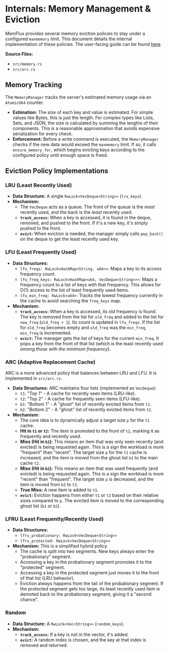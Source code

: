 # Internals: Memory Management & Eviction

MemFlux provides several memory eviction policies to stay under a configured `maxmemory` limit. This document details the internal implementation of these policies. The user-facing guide can be found [here](../memory.md).

**Source Files:**
*   `src/memory.rs`
*   `src/arc.rs`

## Memory Tracking

The `MemoryManager` tracks the server's estimated memory usage via an `AtomicU64` counter.

*   **Estimation:** The size of each key and value is estimated. For simple values like Bytes, this is just the length. For complex types like Lists, Sets, and JSON, the size is calculated by summing the lengths of their components. This is a reasonable approximation that avoids expensive serialization for every check.
*   **Enforcement:** Before a write command is executed, the `MemoryManager` checks if the new data would exceed the `maxmemory` limit. If so, it calls `ensure_memory_for`, which begins evicting keys according to the configured policy until enough space is freed.

## Eviction Policy Implementations

### LRU (Least Recently Used)

*   **Data Structure:** A single `RwLock<VecDeque<String>>` (`lru_keys`).
*   **Mechanism:**
    *   The `VecDeque` acts as a queue. The front of the queue is the *most* recently used, and the back is the *least* recently used.
    *   **`track_access`:** When a key is accessed, it is found in the deque, removed, and pushed to the front. If it's a new key, it's simply pushed to the front.
    *   **`evict`:** When eviction is needed, the manager simply calls `pop_back()` on the deque to get the least recently used key.

### LFU (Least Frequently Used)

*   **Data Structures:**
    *   `lfu_freqs: RwLock<HashMap<String, u64>>`: Maps a key to its access frequency count.
    *   `lfu_freq_keys: RwLock<HashMap<u64, VecDeque<String>>>`: Maps a frequency count to a list of keys with that frequency. This allows for O(1) access to the list of least frequently used items.
    *   `lfu_min_freq: RwLock<u64>`: Tracks the lowest frequency currently in the cache to avoid searching the `freq_keys` map.
*   **Mechanism:**
    *   **`track_access`:** When a key is accessed, its old frequency is found. The key is removed from the list for `old_freq` and added to the list for `new_freq` (`old_freq + 1`). Its count is updated in `lfu_freqs`. If the list for `old_freq` becomes empty and `old_freq` was the `min_freq`, `min_freq` is incremented.
    *   **`evict`:** The manager gets the list of keys for the current `min_freq`. It pops a key from the front of that list (which is the least recently used *among those with the minimum frequency*).

### ARC (Adaptive Replacement Cache)

ARC is a more advanced policy that balances between LRU and LFU. It is implemented in `src/arc.rs`.

*   **Data Structures:** ARC maintains four lists (implemented as `VecDeque`):
    *   `t1`: "Top 1" - A cache for recently seen items (LRU-like).
    *   `t2`: "Top 2" - A cache for frequently seen items (LFU-like).
    *   `b1`: "Bottom 1" - A "ghost" list of recently evicted items from `t1`.
    *   `b2`: "Bottom 2" - A "ghost" list of recently evicted items from `t2`.
*   **Mechanism:**
    *   The core idea is to dynamically adjust a target size `p` for the `t1` cache.
    *   **Hit in `t1` or `t2`:** The item is promoted to the front of `t2`, marking it as frequently and recently used.
    *   **Miss (Hit in `b1`):** This means an item that was only seen recently (and evicted) is being requested again. This is a sign the workload is more "frequent" than "recent". The target size `p` for the `t1` cache is increased, and the item is moved from the ghost list `b1` to the main cache `t2`.
    *   **Miss (Hit in `b2`):** This means an item that was used frequently (and evicted) is being requested again. This is a sign the workload is more "recent" than "frequent". The target size `p` is decreased, and the item is moved from `b2` to `t2`.
    *   **True Miss:** A new item is added to `t1`.
    *   **`evict`:** Eviction happens from either `t1` or `t2` based on their relative sizes compared to `p`. The evicted item is moved to the corresponding ghost list (`b1` or `b2`).

### LFRU (Least Frequently/Recently Used)

*   **Data Structures:**
    *   `lfru_probationary: RwLock<VecDeque<String>>`
    *   `lfru_protected: RwLock<VecDeque<String>>`
*   **Mechanism:** This is a simplified hybrid policy.
    *   The cache is split into two segments. New keys always enter the "probationary" segment.
    *   Accessing a key in the probationary segment promotes it to the "protected" segment.
    *   Accessing a key in the protected segment just moves it to the front of that list (LRU behavior).
    *   Eviction always happens from the tail of the probationary segment. If the protected segment gets too large, its least recently used item is demoted back to the probationary segment, giving it a "second chance".

### Random

*   **Data Structure:** A `RwLock<Vec<String>>` (`random_keys`).
*   **Mechanism:**
    *   **`track_access`:** If a key is not in the vector, it's added.
    *   **`evict`:** A random index is chosen, and the key at that index is removed and returned.
